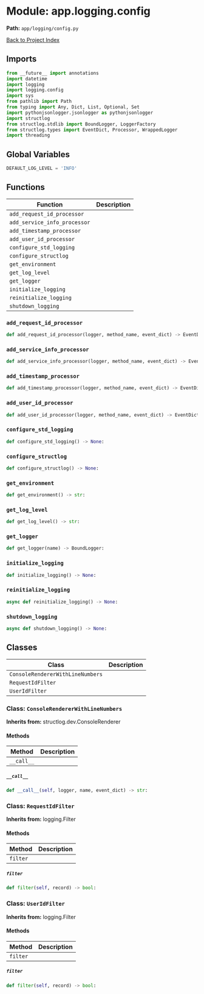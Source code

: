 # Module: app.logging.config

**Path:** `app/logging/config.py`

[Back to Project Index](../../../index.md)

## Imports
```python
from __future__ import annotations
import datetime
import logging
import logging.config
import sys
from pathlib import Path
from typing import Any, Dict, List, Optional, Set
import pythonjsonlogger.jsonlogger as pythonjsonlogger
import structlog
from structlog.stdlib import BoundLogger, LoggerFactory
from structlog.types import EventDict, Processor, WrappedLogger
import threading
```

## Global Variables
```python
DEFAULT_LOG_LEVEL = 'INFO'
```

## Functions

| Function | Description |
| --- | --- |
| `add_request_id_processor` |  |
| `add_service_info_processor` |  |
| `add_timestamp_processor` |  |
| `add_user_id_processor` |  |
| `configure_std_logging` |  |
| `configure_structlog` |  |
| `get_environment` |  |
| `get_log_level` |  |
| `get_logger` |  |
| `initialize_logging` |  |
| `reinitialize_logging` |  |
| `shutdown_logging` |  |

### `add_request_id_processor`
```python
def add_request_id_processor(logger, method_name, event_dict) -> EventDict:
```

### `add_service_info_processor`
```python
def add_service_info_processor(logger, method_name, event_dict) -> EventDict:
```

### `add_timestamp_processor`
```python
def add_timestamp_processor(logger, method_name, event_dict) -> EventDict:
```

### `add_user_id_processor`
```python
def add_user_id_processor(logger, method_name, event_dict) -> EventDict:
```

### `configure_std_logging`
```python
def configure_std_logging() -> None:
```

### `configure_structlog`
```python
def configure_structlog() -> None:
```

### `get_environment`
```python
def get_environment() -> str:
```

### `get_log_level`
```python
def get_log_level() -> str:
```

### `get_logger`
```python
def get_logger(name) -> BoundLogger:
```

### `initialize_logging`
```python
def initialize_logging() -> None:
```

### `reinitialize_logging`
```python
async def reinitialize_logging() -> None:
```

### `shutdown_logging`
```python
async def shutdown_logging() -> None:
```

## Classes

| Class | Description |
| --- | --- |
| `ConsoleRendererWithLineNumbers` |  |
| `RequestIdFilter` |  |
| `UserIdFilter` |  |

### Class: `ConsoleRendererWithLineNumbers`
**Inherits from:** structlog.dev.ConsoleRenderer

#### Methods

| Method | Description |
| --- | --- |
| `__call__` |  |

##### `__call__`
```python
def __call__(self, logger, name, event_dict) -> str:
```

### Class: `RequestIdFilter`
**Inherits from:** logging.Filter

#### Methods

| Method | Description |
| --- | --- |
| `filter` |  |

##### `filter`
```python
def filter(self, record) -> bool:
```

### Class: `UserIdFilter`
**Inherits from:** logging.Filter

#### Methods

| Method | Description |
| --- | --- |
| `filter` |  |

##### `filter`
```python
def filter(self, record) -> bool:
```
